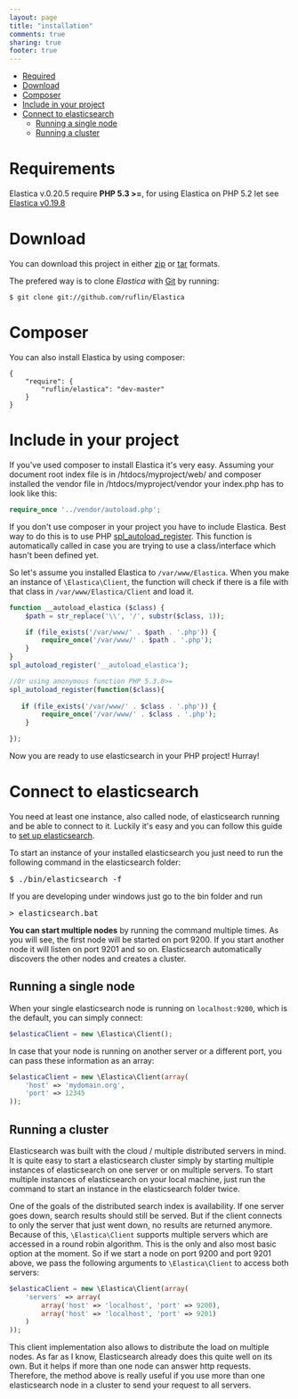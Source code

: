 ```yaml
---
layout: page
title: "installation"
comments: true
sharing: true
footer: true
---
```

* <a href="#section-required">Required</a>
* <a href="#section-download">Download</a>
* <a href="#section-composer">Composer</a>
* <a href="#section-include">Include in your project</a>
* <a href="#section-connect">Connect to elasticsearch</a>
  * <a href="#section-connect-single">Running a single node</a>
  * <a href="#section-connect-cluster">Running a cluster</a>


Requirements
============

Elastica v.0.20.5 require <strong>PHP 5.3 >=</strong>, for using Elastica on PHP 5.2 let see <a href="https://github.com/ruflin/Elastica/tree/v0.19.8.0"> Elastica v0.19.8</a>

Download
========

You can download this project in either <a href="http://github.com/ruflin/Elastica/zipball/master">zip</a> or <a href="http://github.com/ruflin/Elastica/tarball/master">tar</a> formats.

The prefered way is to clone <em>Elastica</em> with <a href="http://git-scm.com">Git</a> by running:

```
$ git clone git://github.com/ruflin/Elastica
```

Composer
========

You can also install Elastica by using composer:


```
{
    "require": {
        "ruflin/elastica": "dev-master"
    }
}
```


Include in your project
=======================

If you've used composer to install Elastica it's very easy. Assuming your document root index file is in
/htdocs/myproject/web/ and composer installed the vendor file in /htdocs/myproject/vendor your index.php
has to look like this:

```php
require_once '../vendor/autoload.php';
```

If you don't use composer in your project you have to include Elastica. Best way to do this is to use PHP <a href="http://php.net/manual/en/function.spl-autoload-register.php">spl_autoload_register</a>. This function is automatically called in case you are trying to use a class/interface which hasn't been defined yet.

So let's assume you installed Elastica to `/var/www/Elastica`. When you make an instance of `\Elastica\Client`, the function will check if there is a file with that class in `/var/www/Elastica/Client` and load it.

```php
function __autoload_elastica ($class) {
    $path = str_replace('\\', '/', substr($class, 1));

    if (file_exists('/var/www/' . $path . '.php')) {
        require_once('/var/www/' . $path . '.php');
    }
}
spl_autoload_register('__autoload_elastica');

//Or using anonymous function PHP 5.3.0>=
spl_autoload_register(function($class){
   
   if (file_exists('/var/www/' . $class . '.php')) {
        require_once('/var/www/' . $class . '.php');
    }

});
```

Now you are ready to use elasticsearch in your PHP project! Hurray!


Connect to elasticsearch
========================

You need at least one instance, also called node, of elasticsearch running and be able to connect to it. Luckily it's easy and you can follow this guide to <a href="http://www.elasticsearch.org/tutorials/2010/07/01/setting-up-elasticsearch.html">set up elasticsearch</a>.

To start an instance of your installed elasticsearch you just need to run the following command in the elasticsearch folder:

<pre>$ ./bin/elasticsearch -f</pre>

If you are developing under windows just go to the bin folder and run

<pre>> elasticsearch.bat</pre>

<strong>You can start multiple nodes</strong> by running the command multiple times. As you will see, the first node will be started on port 9200. If you start another node it will listen on port 9201 and so on. Elasticsearch automatically discovers the other nodes and creates a cluster.


Running a single node
---------------------

When your single elasticsearch node is running on `localhost:9200`, which is the default, you can simply connect:

```php
$elasticaClient = new \Elastica\Client();
```

In case that your node is running on another server or a different port, you can pass these information as an array:


```php
$elasticaClient = new \Elastica\Client(array(
    'host' => 'mydomain.org',
    'port' => 12345
));
```

Running a cluster
-----------------

Elasticsearch was built with the cloud / multiple distributed servers in mind. It is quite easy to start a elasticsearch cluster simply by starting multiple instances of elasticsearch on one server or on multiple servers. To start multiple instances of elasticsearch on your local machine, just run the command to start an instance in the elasticsearch folder twice.

One of the goals of the distributed search index is availability. If one server goes down, search results should still be served. But if the client connects to only the server that just went down, no results are returned anymore. Because of this, `\Elastica\Client` supports multiple servers which are accessed in a round robin algorithm. This is the only and also most basic option at the moment. So if we start a node on port 9200 and port 9201 above, we pass the following arguments to `\Elastica\Client` to access both servers:


```php
$elasticaClient = new \Elastica\Client(array(
    'servers' => array(
        array('host' => 'localhost', 'port' => 9200),
        array('host' => 'localhost', 'port' => 9201)
    )
));
```

This client implementation also allows to distribute the load on multiple nodes. As far as I know, Elasticsearch already does this quite well on its own. But it helps if more than one node can answer http requests. Therefore, the method above is really useful if you use more than one elasticsearch node in a cluster to send your request to all servers.
